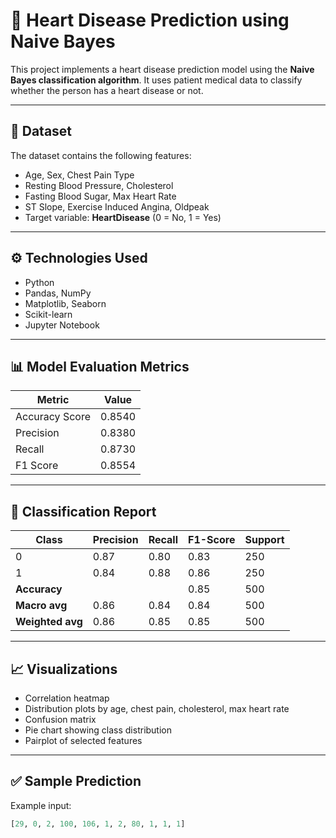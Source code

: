 # 💓 Heart Disease Prediction using Naive Bayes

This project implements a heart disease prediction model using the **Naive Bayes classification algorithm**. It uses patient medical data to classify whether the person has a heart disease or not.

---

## 📁 Dataset

The dataset contains the following features:

- Age, Sex, Chest Pain Type  
- Resting Blood Pressure, Cholesterol  
- Fasting Blood Sugar, Max Heart Rate  
- ST Slope, Exercise Induced Angina, Oldpeak  
- Target variable: **HeartDisease** (0 = No, 1 = Yes)

---

## ⚙️ Technologies Used

- Python
- Pandas, NumPy
- Matplotlib, Seaborn
- Scikit-learn
- Jupyter Notebook

---

## 📊 Model Evaluation Metrics

| Metric            | Value   |
|-------------------|---------|
| Accuracy Score     | 0.8540  |
| Precision          | 0.8380  |
| Recall             | 0.8730  |
| F1 Score           | 0.8554  |

---

## 📑 Classification Report

| Class | Precision | Recall | F1-Score | Support |
|-------|-----------|--------|----------|---------|
| 0     | 0.87      | 0.80   | 0.83     | 250     |
| 1     | 0.84      | 0.88   | 0.86     | 250     |
| **Accuracy**   |           |        | 0.85     | 500     |
| **Macro avg**  | 0.86      | 0.84   | 0.84     | 500     |
| **Weighted avg** | 0.86    | 0.85   | 0.85     | 500     |

---

## 📈 Visualizations

- Correlation heatmap  
- Distribution plots by age, chest pain, cholesterol, max heart rate  
- Confusion matrix  
- Pie chart showing class distribution  
- Pairplot of selected features  

---

## ✅ Sample Prediction

Example input:
```python
[29, 0, 2, 100, 106, 1, 2, 80, 1, 1, 1]
